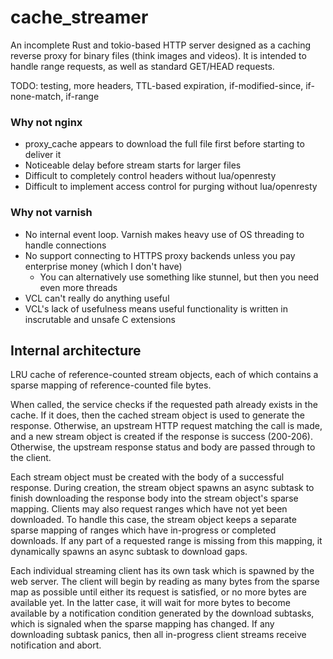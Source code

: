 # cache_streamer

An incomplete Rust and tokio-based HTTP server designed as a caching reverse proxy for binary files (think images and videos). It is intended to handle range requests, as well as standard GET/HEAD requests.

TODO: testing, more headers, TTL-based expiration, if-modified-since, if-none-match, if-range

### Why not nginx

- proxy_cache appears to download the full file first before starting to deliver it
- Noticeable delay before stream starts for larger files
- Difficult to completely control headers without lua/openresty
- Difficult to implement access control for purging without lua/openresty

### Why not varnish

- No internal event loop. Varnish makes heavy use of OS threading to handle connections
- No support connecting to HTTPS proxy backends unless you pay enterprise money (which I don't have)
  * You can alternatively use something like stunnel, but then you need even more threads
- VCL can't really do anything useful
- VCL's lack of usefulness means useful functionality is written in inscrutable and unsafe C extensions

## Internal architecture

LRU cache of reference-counted stream objects, each of which contains a sparse mapping of reference-counted file bytes.

When called, the service checks if the requested path already exists in the cache. If it does, then the cached stream object is used to generate the response. Otherwise, an upstream HTTP request matching the call is made, and a new stream object is created if the response is success (200-206). Otherwise, the upstream response status and body are passed through to the client.

Each stream object must be created with the body of a successful response. During creation, the stream object spawns an async subtask to finish downloading the response body into the stream object's sparse mapping. Clients may also request ranges which have not yet been downloaded. To handle this case, the stream object keeps a separate sparse mapping of ranges which have in-progress or completed downloads. If any part of a requested range is missing from this mapping, it dynamically spawns an async subtask to download gaps.

Each individual streaming client has its own task which is spawned by the web server. The client will begin by reading as many bytes from the sparse map as possible until either its request is satisfied, or no more bytes are available yet. In the latter case, it will wait for more bytes to become available by a notification condition generated by the download subtasks, which is signaled when the sparse mapping has changed. If any downloading subtask panics, then all in-progress client streams receive notification and abort.
